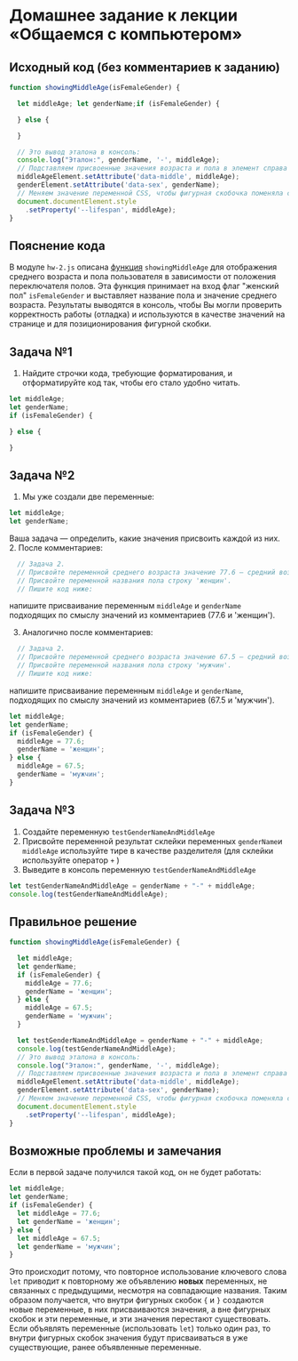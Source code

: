 # Домашнее задание к лекции «Общаемся с компьютером»

## Исходный код (без комментариев к заданию)
```javascript
function showingMiddleAge(isFemaleGender) {

  let middleAge; let genderName;if (isFemaleGender) {

  } else {

  }

  // Это вывод эталона в консоль:
  console.log("Эталон:", genderName, '-', middleAge); 
  // Подставляем присвоенные значения возраста и пола в элемент справа от таблицы с кружками:
  middleAgeElement.setAttribute('data-middle', middleAge); 
  genderElement.setAttribute('data-sex', genderName); 
  // Меняем значение переменной CSS, чтобы фигурная скобочка поменяла свою высоту:
  document.documentElement.style
    .setProperty('--lifespan', middleAge);
}
```

## Пояснение кода
В модуле `hw-2.js` описана  [функция](https://learn.javascript.ru/function-basics)  `showingMiddleAge` для отображения среднего возраста и пола пользователя в зависимости от положения переключателя полов. Эта функция принимает на вход флаг "женский пол" `isFemaleGender` и выставляет название пола и значение среднего возраста. Результаты выводятся в консоль, чтобы Вы могли проверить корректность работы (отладка) и используются в качестве значений на странице и для позиционирования фигурной скобки.

## Задача №1
1. Найдите строчки кода, требующие форматирования, и отформатируйте код так, чтобы его стало удобно читать.

```javascript
let middleAge;
let genderName;
if (isFemaleGender) {

} else {

}
```

## Задача №2
1. Мы уже создали две переменные:
```javascript
let middleAge; 
let genderName;
```
Ваша задача — определить, какие значения присвоить каждой из них. 
2. После комментариев:
```javascript
  // Задача 2.
  // Присвойте переменной среднего возраста значение 77.6 — средний возраст для женщин.
  // Присвойте переменной названия пола строку 'женщин'.
  // Пишите код ниже:
```
напишите присваивание переменным `middleAge` и `genderName` подходящих по смыслу значений из комментариев (77.6 и 'женщин').

3. Аналогично после комментариев:
```javascript
  // Задача 2.
  // Присвойте переменной среднего возраста значение 67.5 — средний возраст для мужчин.
  // Присвойте переменной названия пола строку 'мужчин'.
  // Пишите код ниже:
```
напишите присваивание переменным `middleAge` и `genderName`, подходящих по смыслу значений из комментариев (67.5 и 'мужчин').

```javascript
let middleAge;
let genderName;
if (isFemaleGender) {
  middleAge = 77.6;
  genderName = 'женщин';
} else {
  middleAge = 67.5;
  genderName = 'мужчин';
}
```

## Задача №3
1. Создайте переменную `testGenderNameAndMiddleAge`
2. Присвойте переменной результат склейки переменных `genderName`и `middleAge` используйте тире в качестве разделителя (для склейки используйте оператор `+` )
3. Выведите в консоль переменную `testGenderNameAndMiddleAge`

```javascript
let testGenderNameAndMiddleAge = genderName + "-" + middleAge;
console.log(testGenderNameAndMiddleAge);
```

## Правильное решение
```javascript
function showingMiddleAge(isFemaleGender) {

  let middleAge;
  let genderName;
  if (isFemaleGender) {
    middleAge = 77.6;
    genderName = 'женщин';
  } else {
    middleAge = 67.5;
    genderName = 'мужчин';
  }

  let testGenderNameAndMiddleAge = genderName + "-" + middleAge;
  console.log(testGenderNameAndMiddleAge);
  // Это вывод эталона в консоль:
  console.log("Эталон:", genderName, '-', middleAge); 
  // Подставляем присвоенные значения возраста и пола в элемент справа от таблицы с кружками:
  middleAgeElement.setAttribute('data-middle', middleAge); 
  genderElement.setAttribute('data-sex', genderName); 
  // Меняем значение переменной CSS, чтобы фигурная скобочка поменяла свою высоту:
  document.documentElement.style
    .setProperty('--lifespan', middleAge);
}
```

## Возможные проблемы и замечания
Если в первой задаче получился такой код, он не будет работать:
```javascript
let middleAge;
let genderName;
if (isFemaleGender) {
  let middleAge = 77.6;
  let genderName = 'женщин';
} else {
  let middleAge = 67.5;
  let genderName = 'мужчин';
}
```

Это происходит потому, что повторное использование ключевого слова `let` приводит к повторному же объявлению **новых** переменных, не связанных с предыдущими, несмотря на совпадающие названия. Таким образом получается, что внутри фигурных скобок `{` и `}` создаются новые переменные, в них присваиваются значения, а вне фигурных скобок и эти переменные, и эти значения перестают существовать. Если объявлять переменные (использовать `let`) только один раз, то внутри фигурных скобок значения будут присваиваться в уже существующие, ранее объявленные переменные.
